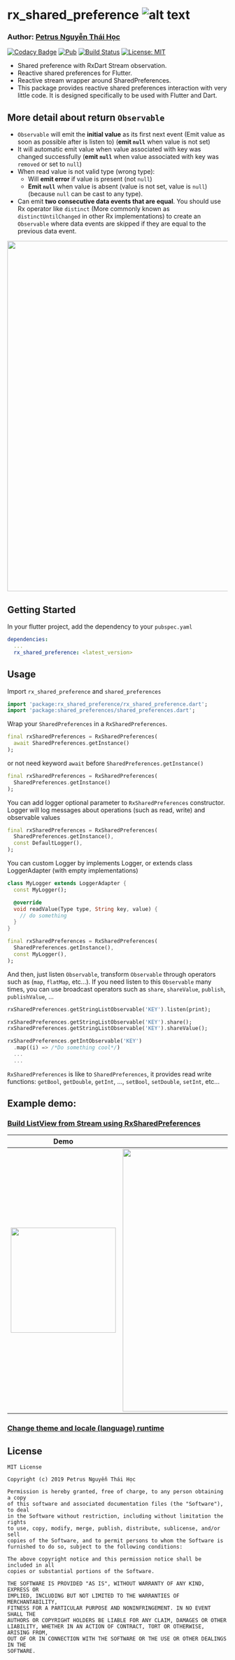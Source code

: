 # rx_shared_preference ![alt text](https://avatars3.githubusercontent.com/u/6407041?s=32&v=4)

### Author: [Petrus Nguyễn Thái Học](https://github.com/hoc081098)

[![Codacy Badge](https://api.codacy.com/project/badge/Grade/394a0db269db40bda248dd63ec84a292)](https://app.codacy.com/app/hoc081098/rx_shared_preference?utm_source=github.com&utm_medium=referral&utm_content=hoc081098/rx_shared_preference&utm_campaign=Badge_Grade_Dashboard)
[![Pub](https://img.shields.io/pub/v/rx_shared_preference.svg)](https://pub.dartlang.org/packages/rx_shared_preference)
[![Build Status](https://travis-ci.org/hoc081098/rx_shared_preference.svg?branch=master)](https://travis-ci.org/hoc081098/rx_shared_preference)
[![License: MIT](https://img.shields.io/badge/License-MIT-yellow.svg)](https://opensource.org/licenses/MIT)

- Shared preference with RxDart Stream observation.
- Reactive shared preferences for Flutter.
- Reactive stream wrapper around SharedPreferences.
- This package provides reactive shared preferences interaction with very little code. It is designed specifically to be used with Flutter and Dart.

## More detail about return `Observable`
- `Observable` will emit the **initial value** as its first next event (Emit value as soon as possible after is listen to) (**emit `null`** when value is not set) 
- It will automatic emit value when value associated with key was changed successfully (**emit `null`** when value associated with key was `removed` or set to `null`)
- When read value is not valid type (wrong type):
  + Will **emit error** if value is present (not `null`)
  + **Emit `null`** when value is absent (value is not set, value is `null`) (because `null` can be cast to any type).
- Can emit **two consecutive data events that are equal**. You should use Rx operator like `distinct` (More commonly known as `distinctUntilChanged` in other Rx implementations) to create an `Observable` where data events are skipped if they are equal to the previous data event.

<img src="https://imgbbb.com/images/2019/05/14/carbon-9.png" width="800">

## Getting Started

In your flutter project, add the dependency to your `pubspec.yaml`

```yaml
dependencies:
  ...
  rx_shared_preference: <latest_version>
```

## Usage

Import `rx_shared_preference` and `shared_preferences`

```dart
import 'package:rx_shared_preference/rx_shared_preference.dart';
import 'package:shared_preferences/shared_preferences.dart';
```

Wrap your `SharedPreferences` in a `RxSharedPreferences`.

```dart
final rxSharedPreferences = RxSharedPreferences(
  await SharedPreferences.getInstance()
);
```

or not need keyword `await` before `SharedPreferences.getInstance()`

```dart
final rxSharedPreferences = RxSharedPreferences(
  SharedPreferences.getInstance()
);
```

You can add logger optional parameter to `RxSharedPreferences` constructor.
Logger will log messages about operations (such as read, write) and observable values

```dart
final rxSharedPreferences = RxSharedPreferences(
  SharedPreferences.getInstance(),
  const DefaultLogger(),
);
```

You can custom Logger by implements Logger, or extends class LoggerAdapter (with empty implementations)
```dart
class MyLogger extends LoggerAdapter {
  const MyLogger();

  @override
  void readValue(Type type, String key, value) {
    // do something
  }
}

final rxSharedPreferences = RxSharedPreferences(
  SharedPreferences.getInstance(),
  const MyLogger(),
);
```

And then, just listen `Observable`, transform `Observable` through operators such as (`map`, `flatMap`, etc...).
If you need listen to this `Observable` many times, you can use broadcast operators such as `share`, `shareValue`, `publish`, `publishValue`, ...

```dart
rxSharedPreferences.getStringListObservable('KEY').listen(print);

rxSharedPreferences.getStringListObservable('KEY').share();
rxSharedPreferences.getStringListObservable('KEY').shareValue();

rxSharedPreferences.getIntObservable('KEY')
  .map((i) => /*Do something cool*/)
  ...
  ...
```

`RxSharedPreferences` is like to `SharedPreferences`, it provides read write functions: `getBool`, `getDouble`,  `getInt`, ..., `setBool`, `setDouble`, `setInt`, etc...

## Example demo:

### [Build ListView from Stream using RxSharedPreferences](https://github.com/hoc081098/rx_shared_preference/tree/master/example)

| Demo          | Code |
| ------------- | ------------- |
| <img src="https://imgbbb.com/images/2019/04/28/rx_shared_pref_example.gif" width="240">  | <img src="https://imgbbb.com/images/2019/05/17/carbon-11.png" width="600">  |
  
</p>  

### [Change theme and locale (language) runtime](https://github.com/hoc081098/bloc_rxdart_playground/tree/master/flutter_change_theme)

License
-------

    MIT License

    Copyright (c) 2019 Petrus Nguyễn Thái Học

    Permission is hereby granted, free of charge, to any person obtaining a copy
    of this software and associated documentation files (the "Software"), to deal
    in the Software without restriction, including without limitation the rights
    to use, copy, modify, merge, publish, distribute, sublicense, and/or sell
    copies of the Software, and to permit persons to whom the Software is
    furnished to do so, subject to the following conditions:

    The above copyright notice and this permission notice shall be included in all
    copies or substantial portions of the Software.

    THE SOFTWARE IS PROVIDED "AS IS", WITHOUT WARRANTY OF ANY KIND, EXPRESS OR
    IMPLIED, INCLUDING BUT NOT LIMITED TO THE WARRANTIES OF MERCHANTABILITY,
    FITNESS FOR A PARTICULAR PURPOSE AND NONINFRINGEMENT. IN NO EVENT SHALL THE
    AUTHORS OR COPYRIGHT HOLDERS BE LIABLE FOR ANY CLAIM, DAMAGES OR OTHER
    LIABILITY, WHETHER IN AN ACTION OF CONTRACT, TORT OR OTHERWISE, ARISING FROM,
    OUT OF OR IN CONNECTION WITH THE SOFTWARE OR THE USE OR OTHER DEALINGS IN THE
    SOFTWARE.
